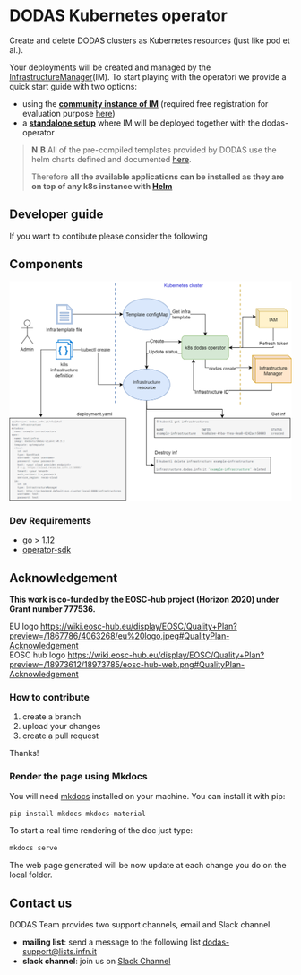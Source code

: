 # DODAS Kubernetes operator

Create and delete DODAS clusters as Kubernetes resources (just like pod et al.).

Your deployments will be created and managed by the [InfrastructureManager](https://www.grycap.upv.es/im/index.php)(IM).
To start playing with the operatori we provide a quick start guide with two options:

- using the **[community instance of IM](https://dodas-ts.github.io/dodas-operator/enablingFac/quick-start/)** (required free registration for evaluation purpose [here](https://dodas-iam.cloud.cnaf.infn.it))
- a **[standalone setup](https://dodas-ts.github.io/dodas-operator/standalone/quick-start/)** where IM will be deployed together with the dodas-operator

> **N.B** All of the pre-compiled templates provided by DODAS use the helm charts defined and documented [here](https://github.com/DODAS-TS/helm_charts/tree/master/stable).
>
> Therefore **all the available applications can be installed as they are on top of any k8s instance with [Helm](https://helm.sh/)**

## Developer guide

If you want to contibute please consider the following

## Components

[![dodas operator components](https://raw.githubusercontent.com/DODAS-TS/dodas-operator/master/docs/img/dodas-operator.png)](https://raw.githubusercontent.com/DODAS-TS/dodas-operator/master/docs/img/dodas-operator.png)

### Dev Requirements

- go > 1.12
- [operator-sdk](https://github.com/operator-framework/operator-sdk/blob/master/doc/user-guide.md)

## Acknowledgement

**This work is co-funded by the EOSC-hub project (Horizon 2020) under Grant number 777536.**                                   

EU logo     https://wiki.eosc-hub.eu/display/EOSC/Quality+Plan?preview=/1867786/4063268/eu%20logo.jpeg#QualityPlan-Acknowledgement                               
EOSC hub logo     https://wiki.eosc-hub.eu/display/EOSC/Quality+Plan?preview=/18973612/18973785/eosc-hub-web.png#QualityPlan-Acknowledgement 

### How to contribute

1. create a branch
2. upload your changes
3. create a pull request

Thanks!

### Render the page using Mkdocs

You will need [mkdocs](https://www.mkdocs.org/) installed on your machine. You can install it with pip:

```bash
pip install mkdocs mkdocs-material
```

To start a real time rendering of the doc just type:

```bash
mkdocs serve
```

The web page generated will be now update at each change you do on the local folder.

## Contact us

DODAS Team provides two support channels, email and Slack channel.

- **mailing list**: send a message to the following list dodas-support@lists.infn.it
- **slack channel**: join us on [Slack Channel](https://dodas-infn.slack.com/archives/CAJ6VG71A)
